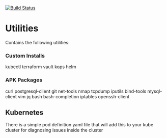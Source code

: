 [![Build Status](https://travis-ci.org/sudermanjr/utilities.svg?branch=master)](https://travis-ci.org/sudermanjr/utilities)

# Utilities

Contains the following utilities:

### Custom Installs
kubectl
terraform
vault
kops
helm

### APK Packages
curl
postgresql-client
git
net-tools
nmap
tcpdump
iputils
bind-tools
mysql-client
vim
jq
bash
bash-completion
iptables
openssh-client

## Kubernetes

There is a simple pod definition yaml file that will add this to your kube cluster for diagnosing issues inside the cluster
